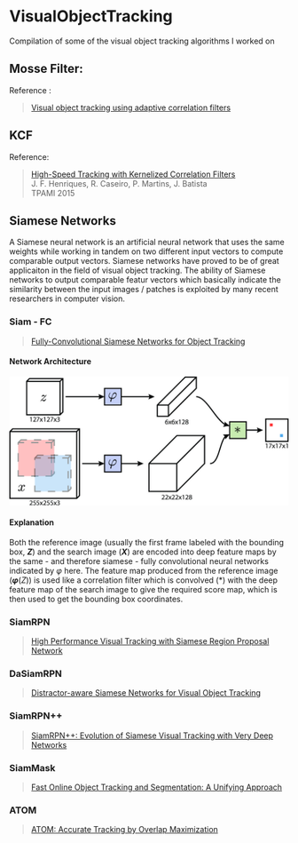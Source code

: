# VisualObjectTracking
Compilation of some of the visual object tracking algorithms I worked on

## Mosse Filter:
Reference : 
> [Visual object tracking using adaptive correlation filters](https://ieeexplore.ieee.org/document/5539960/)

## KCF
Reference:
> [High-Speed Tracking with Kernelized Correlation Filters](http://www.robots.ox.ac.uk/~joao/publications/henriques_tpami2015.pdf)<br>
> J. F. Henriques, R. Caseiro, P. Martins, J. Batista<br>
> TPAMI 2015

## Siamese Networks

A Siamese neural network is an artificial neural network that uses the same weights while working in tandem on two different input vectors to compute comparable output vectors. Siamese networks have proved to be of great applicaiton in the field of visual object tracking. The ability of Siamese networks to output comparable featur vectors which basically indicate the similarity between the input images / patches is exploited by many recent researchers in computer vision.

### Siam - FC 

> [Fully-Convolutional Siamese Networks for Object Tracking](https://arxiv.org/abs/1606.09549)

#### Network Architecture

![Network Architecture](Images/siamfc.jpg?raw=true)

#### Explanation

Both the reference image (usually the first frame labeled with the bounding box, ___Z___) and the search image (___X___) are encoded into deep feature maps by the same - and therefore siamese - fully convolutional neural networks indicated by _&phi;_ here. The feature map produced from the reference image (___&phi;___(_Z_)) is used like a correlation filter which is convolved (\*) with the deep feature map of the search image to give the required score map, which is then used to get the bounding box coordinates.


### SiamRPN

> [High Performance Visual Tracking with Siamese Region Proposal Network](http://openaccess.thecvf.com/content_cvpr_2018/html/Li_High_Performance_Visual_CVPR_2018_paper.html)

### DaSiamRPN

> [Distractor-aware Siamese Networks for Visual Object Tracking](https://arxiv.org/abs/1808.06048)

### SiamRPN++

> [SiamRPN++: Evolution of Siamese Visual Tracking with Very Deep Networks](https://arxiv.org/abs/1812.11703)

### SiamMask

> [Fast Online Object Tracking and Segmentation: A Unifying Approach](https://arxiv.org/abs/1812.05050)

### ATOM

> [ATOM: Accurate Tracking by Overlap Maximization](https://arxiv.org/abs/1811.07628)


